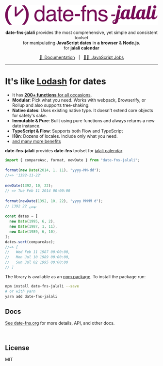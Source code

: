 [![date-fns-jalali](docs/logotype.svg)](https://date-fns.org/)

<p align="center">
  <b>date-fns-jalali</b> provides the most comprehensive, yet simple and consistent toolset
  <br>
  for manipulating <b>JavaScript dates</b> in <b>a browser</b> & <b>Node.js</b>.</b>
  <br>
  for <b>jalali calendar</b>
</p>

<div align="center">

[📖&nbsp; Documentation](https://date-fns.org/docs/Getting-Started/)&nbsp;&nbsp;&nbsp;|&nbsp;&nbsp;&nbsp;[🧑‍💻&nbsp; JavaScript Jobs](https://jobs.date-fns.org/)

</div>

<hr>

# It's like [Lodash](https://lodash.com) for dates

- It has [**200+ functions** for all occasions](https://date-fns.org/docs/Getting-Started/).
- **Modular**: Pick what you need. Works with webpack, Browserify, or Rollup and also supports tree-shaking.
- **Native dates**: Uses existing native type. It doesn't extend core objects for safety's sake.
- **Immutable & Pure**: Built using pure functions and always returns a new date instance.
- **TypeScript & Flow**: Supports both Flow and TypeScript
- **I18n**: Dozens of locales. Include only what you need.
- [and many more benefits](https://date-fns.org/)

**date-fns-jalali** provides **date-fns** toolset for [jalali calendar](https://en.wikipedia.org/wiki/Jalali_calendar)

```js
import { compareAsc, format, newDate } from "date-fns-jalali";

format(new Date(2014, 1, 11), "yyyy-MM-dd");
//=> '1392-11-22'

newDate(1392, 10, 22);
// => Tue Feb 11 2014 00:00:00

format(newDate(1392, 10, 22), "yyyy MMMM d");
// 1392 بهمن 22

const dates = [
  new Date(1995, 6, 2),
  new Date(1987, 1, 11),
  new Date(1989, 6, 10),
];
dates.sort(compareAsc);
//=> [
//   Wed Feb 11 1987 00:00:00,
//   Mon Jul 10 1989 00:00:00,
//   Sun Jul 02 1995 00:00:00
// ]
```

The library is available as an [npm package](https://www.npmjs.com/package/date-fns-jalali).
To install the package run:

```bash
npm install date-fns-jalali --save
# or with yarn
yarn add date-fns-jalali
```

## Docs

[See date-fns.org](https://date-fns.org/) for more details, API,
and other docs.

<br />
<!-- END OF README-JOB SECTION -->

## License

MIT
